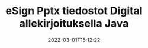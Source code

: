 ---
############################# Static ############################
layout: "auto-gen-signature"
date: 2022-03-01T15:12:22
draft: false
operation: Sign
signaturetype: Digital
fileformat: Pptx
productName: Java
lang: fi
productCode: java
otherformats: pdf doc docx docm dot dotx odt ott xls xlsx xlsm xlsb ods ots xltx xltm pptx pptm
breadcrumb: Put Digital signature on Pptx for Java

############################# Head ############################
head_title: "Digitaalisten sähköisten allekirjoitusten lisääminen tiedostoon Pptx ohjelmalla Java"
head_description: "Aseta digitaalinen allekirjoitus Pptx-tiedostoon Java käyttämällä muutamaa koodiriviä. Käytä GroupDocs Document Signature API allekirjoittaaksesi kymmeniä tiedostomuotoja."

############################# Header ############################
title: "eSign Pptx tiedostot Digital allekirjoituksella Java"
description: "Allekirjoituksen Digital lisääminen muutamalla rivillä Java-koodia"
bg_image: "https://cms.admin.containerize.com/templates/aspose/App_Themes/V3/images/bg/header1.png"
bg_overlay: false
button:
    enable: true

############################# SubMenu ############################
submenu:
    enable: true

    left:
        img_alt: "GroupDocs.Signature for Java"
        image: "https://cms.admin.containerize.com/templates/groupdocs/images/product-logos/90x90-noborder/groupdocs-signature-java.png"
        product: "GroupDocs.Signature"
        platform: "Java"



############################# About ############################
about:
    enable: true
    title: "Tietoja digitaalisten allekirjoitusten sovellusliittymästä GroupDocs.Signature for Java"
    content: |
        [GroupDocs.Signature for Java](https://products.groupdocs.com/signature/java/) on suosittu sovellusliittymä asiakirjojen allekirjoittamiseen digitaalisilla sähköisillä allekirjoituksilla ja digitaalisilla varmenteilla. Digitaalisten allekirjoitusten API käyttää PFX-sertifikaattitiedostoja asiakirjan allekirjoittamiseen salasanalla suojatuilla yksityisillä ja julkisilla avaimilla. Digitaalisia allekirjoituksia voidaan käyttää sertifioimaan yritysasiakirjoja tietyllä eSign PDF -sivulla, sertifioimaan kokonaisia ​​Microsoft Office -asiakirjoja, kuten Words-, Excel-, Powerpoint-tiedostoja ja Open Office -asiakirjoja. Asiakkaat voivat helposti muokata allekirjoituksia, kuten muokata niitä, poistaa tai säätää. API tarjoaa tavan etsiä ja vahvistaa allekirjoituksia. Lisäksi tarjolla on paljon mahdollisuuksia allekirjoitusten mukauttamiseen.
    

############################# Steps ############################
steps:
    enable: true
    title_left: "Vaiheet Pptx:n allekirjoittamiseen Digital -sovelluksella Java"
    content_left: |
        [GroupDocs.Signature for Java](https://products.groupdocs.com/signature/java/) tarjoaa mahdollisuuden allekirjoittaa Pptx-asiakirjoja Digital-allekirjoituksella nopeasti ja helposti.
        
        * Luo Signature-luokan ilmentymä, joka tarjoaa Pptx-tiedoston, joka on tarkoitus allekirjoittaa polkuna tai muistivirtana
        * Luo SignOptions-luokka ja aseta kaikki vaaditut tiedot.
        * Kutsu Signature.Sign() -menetelmä, joka välittää Pptx -tiedoston tai muistivirran

    title_right: " Laitteistovaatimukset"
    content_right: |
        GroupDocs.Signature for Java on tuettu kaikilla tärkeimmillä alustoilla ja käyttöjärjestelmillä. Ennen kuin suoritat alla olevan koodin, varmista, että sinulla on seuraavat edellytykset asennettuna järjestelmääsi.

        * Käyttöjärjestelmät: Microsoft Windows, Linux, MacOS
        * Kehitysympäristöt: NetBeans, Intellij IDEA, Eclipse, etc.
        * Java runtime: J2SE 6.0 and above
        * Hanki uusin GroupDocs.Signature for Java käyttäjältä [Maven](https://repository.groupdocs.com/webapp/#/artifacts/browse/tree/General/repo/com/groupdocs/groupdocs-signature)
         
    code: |
        ```java    
                
        // Set up input Pptx file
        String filePath = "input.pptx";
        // Set up output file
        String outputFilePath = "output.pptx";
        // Provide digital certificate
        String certificateFilePath = "certificate.pfx";

        // Instantiate Signature for input file
        Signature signature = new Signature(filePath);

        //Provide sign options
        DigitalSignOptions options = new DigitalSignOptions(certificateFilePath);

        // set certificate password
        options.setPassword("1234567890");

        // set signature position
        options.setLeft(50);
        options.setTop(200);

        // sign Pptx document
        SignResult result = signature.sign(outputFilePath, options);

        ```

############################# Demos ############################
demos:
    enable: true
    title: "Allekirjoitetaan Pptx asiakirjoja Digital Live-demolla"
    content: |
       Allekirjoita Pptx-tiedosto useilla allekirjoituksilla heti käymällä [GroupDocs.Signature App](https://products.groupdocs.app/signature/family) -sivustolla. Ilmainen online-demo odottaa sinua.          

############################# More Formats ############################
more_formats:
    enable: true
    title: "Muut tuetut Digital allekirjoitukset ohjelmalle Java"
    content: |
        "Voit myös allekirjoittaa {{Tiedostomuoto}} muilla allekirjoitustyypeillä. Katso alla oleva luettelo."
    format: 
       
       
back_to_top:
    enable: true
---
